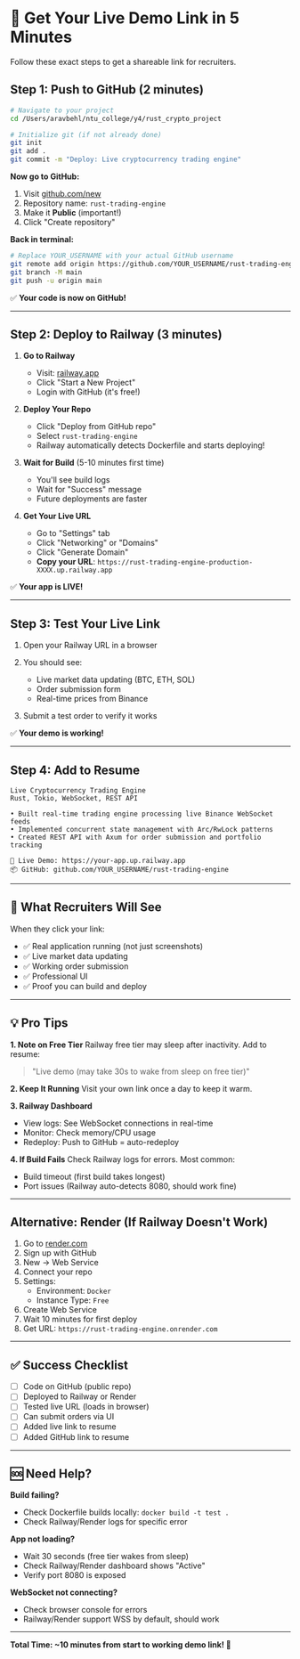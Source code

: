 # 🚀 Get Your Live Demo Link in 5 Minutes

Follow these exact steps to get a shareable link for recruiters.

## Step 1: Push to GitHub (2 minutes)

```bash
# Navigate to your project
cd /Users/aravbehl/ntu_college/y4/rust_crypto_project

# Initialize git (if not already done)
git init
git add .
git commit -m "Deploy: Live cryptocurrency trading engine"
```

**Now go to GitHub:**
1. Visit [github.com/new](https://github.com/new)
2. Repository name: `rust-trading-engine`
3. Make it **Public** (important!)
4. Click "Create repository"

**Back in terminal:**
```bash
# Replace YOUR_USERNAME with your actual GitHub username
git remote add origin https://github.com/YOUR_USERNAME/rust-trading-engine.git
git branch -M main
git push -u origin main
```

✅ **Your code is now on GitHub!**

---

## Step 2: Deploy to Railway (3 minutes)

1. **Go to Railway**
   - Visit: [railway.app](https://railway.app)
   - Click "Start a New Project"
   - Login with GitHub (it's free!)

2. **Deploy Your Repo**
   - Click "Deploy from GitHub repo"
   - Select `rust-trading-engine`
   - Railway automatically detects Dockerfile and starts deploying!

3. **Wait for Build** (5-10 minutes first time)
   - You'll see build logs
   - Wait for "Success" message
   - Future deployments are faster

4. **Get Your Live URL**
   - Go to "Settings" tab
   - Click "Networking" or "Domains"
   - Click "Generate Domain"
   - **Copy your URL**: `https://rust-trading-engine-production-XXXX.up.railway.app`

✅ **Your app is LIVE!**

---

## Step 3: Test Your Live Link

1. Open your Railway URL in a browser
2. You should see:
   - Live market data updating (BTC, ETH, SOL)
   - Order submission form
   - Real-time prices from Binance

3. Submit a test order to verify it works

✅ **Your demo is working!**

---

## Step 4: Add to Resume

```
Live Cryptocurrency Trading Engine
Rust, Tokio, WebSocket, REST API

• Built real-time trading engine processing live Binance WebSocket feeds
• Implemented concurrent state management with Arc/RwLock patterns
• Created REST API with Axum for order submission and portfolio tracking

🔗 Live Demo: https://your-app.up.railway.app
📦 GitHub: github.com/YOUR_USERNAME/rust-trading-engine
```

---

## 🎯 What Recruiters Will See

When they click your link:
- ✅ Real application running (not just screenshots)
- ✅ Live market data updating
- ✅ Working order submission
- ✅ Professional UI
- ✅ Proof you can build and deploy

---

## 💡 Pro Tips

**1. Note on Free Tier**
Railway free tier may sleep after inactivity. Add to resume:
> "Live demo (may take 30s to wake from sleep on free tier)"

**2. Keep It Running**
Visit your own link once a day to keep it warm.

**3. Railway Dashboard**
- View logs: See WebSocket connections in real-time
- Monitor: Check memory/CPU usage
- Redeploy: Push to GitHub = auto-redeploy

**4. If Build Fails**
Check Railway logs for errors. Most common:
- Build timeout (first build takes longest)
- Port issues (Railway auto-detects 8080, should work fine)

---

## Alternative: Render (If Railway Doesn't Work)

1. Go to [render.com](https://render.com)
2. Sign up with GitHub
3. New → Web Service
4. Connect your repo
5. Settings:
   - Environment: `Docker`
   - Instance Type: `Free`
6. Create Web Service
7. Wait 10 minutes for first deploy
8. Get URL: `https://rust-trading-engine.onrender.com`

---

## ✅ Success Checklist

- [ ] Code on GitHub (public repo)
- [ ] Deployed to Railway or Render
- [ ] Tested live URL (loads in browser)
- [ ] Can submit orders via UI
- [ ] Added live link to resume
- [ ] Added GitHub link to resume

---

## 🆘 Need Help?

**Build failing?**
- Check Dockerfile builds locally: `docker build -t test .`
- Check Railway/Render logs for specific error

**App not loading?**
- Wait 30 seconds (free tier wakes from sleep)
- Check Railway/Render dashboard shows "Active"
- Verify port 8080 is exposed

**WebSocket not connecting?**
- Check browser console for errors
- Railway/Render support WSS by default, should work

---

**Total Time: ~10 minutes from start to working demo link! 🚀**

